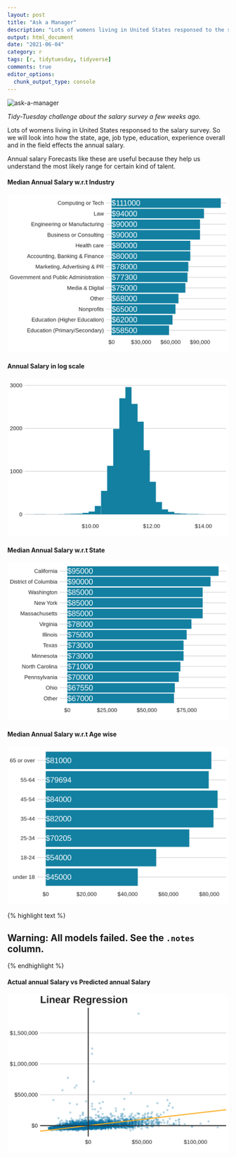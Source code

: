 ```yaml
---
layout: post
title: "Ask a Manager"
description: "Lots of womens living in United States responsed to the salary survey. So we will look into how the state, age, job type, education, experience overall and in the field effects the annual salary. Annual salary Forecasts like these are useful because they help us understand the most likely range for certain kind of talent."
output: html_document
date: "2021-06-04"
category: r
tags: [r, tidytuesday, tidyverse]
comments: true
editor_options: 
  chunk_output_type: console
---
```


![ask-a-manager](https://www.askamanager.org/wp-content/uploads/2019/09/cropped-aam-resize-1-550px_width.png)

*Tidy-Tuesday challenge about the salary survey a few weeks ago.*


Lots of womens living in United States responsed to the salary survey. So we will look into how the state, age, job type, education, experience overall and in the field effects the annual salary. 


Annual salary Forecasts like these are useful because they help us understand the most likely range for certain kind of talent.


















#### Median Annual Salary w.r.t Industry
![center](/figs/2021-05-18-ask-a-manager/unnamed-chunk-6-1.png)

#### Annual Salary in log scale
![center](/figs/2021-05-18-ask-a-manager/unnamed-chunk-7-1.png)


#### Median Annual Salary w.r.t State
![center](/figs/2021-05-18-ask-a-manager/unnamed-chunk-8-1.png)


#### Median Annual Salary w.r.t Age wise 
![center](/figs/2021-05-18-ask-a-manager/unnamed-chunk-9-1.png)







 










{% highlight text %}
## Warning: All models failed. See the `.notes` column.
{% endhighlight %}






#### Actual annual Salary vs Predicted annual Salary 
![center](/figs/2021-05-18-ask-a-manager/unnamed-chunk-18-1.png)



